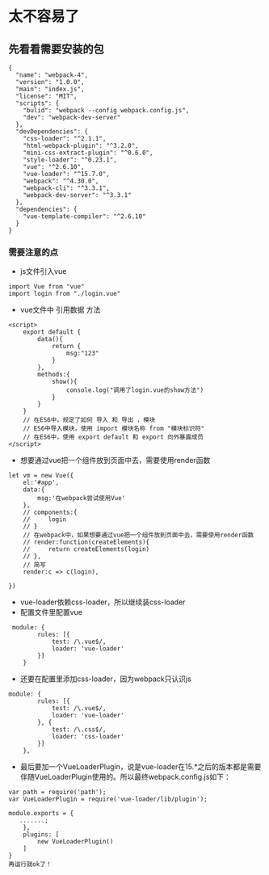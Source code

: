 # 太不容易了
## 先看看需要安装的包
```
{
  "name": "webpack-4",
  "version": "1.0.0",
  "main": "index.js",
  "license": "MIT",
  "scripts": {
    "bulid": "webpack --config webpack.config.js",
    "dev": "webpack-dev-server"
  },
  "devDependencies": {
    "css-loader": "^2.1.1",
    "html-webpack-plugin": "^3.2.0",
    "mini-css-extract-plugin": "^0.6.0",
    "style-loader": "^0.23.1",
    "vue": "^2.6.10",
    "vue-loader": "^15.7.0",
    "webpack": "^4.30.0",
    "webpack-cli": "^3.3.1",
    "webpack-dev-server": "^3.3.1"
  },
  "dependencies": {
    "vue-template-compiler": "^2.6.10"
  }
}
```
### 需要注意的点
* js文件引入vue
```
import Vue from "vue"
import login from "./login.vue"
```
* vue文件中 引用数据 方法
```
<script>
    export default {
        data(){
            return {
                msg:"123"
            }
        },
        methods:{
            show(){
                console.log("调用了login.vue的show方法")
            }
        }
    }
    // 在ES6中，规定了如何 导入 和 导出 ，模块
    // ES6中导入模块，使用 import 模块名称 from "模块标识符"
    // 在ES6中，使用 export default 和 export 向外暴露成员
</script>
```
* 想要通过vue把一个组件放到页面中去，需要使用render函数
```
let vm = new Vue({
    el:'#app',
    data:{
        msg:'在webpack尝试使用Vue'
    },
    // components:{
    //     login
    // }
    // 在webpack中，如果想要通过vue把一个组件放到页面中去，需要使用render函数
    // render:function(createElements){
    //     return createElements(login)
    // },
    // 简写
    render:c => c(login),

})
```
* vue-loader依赖css-loader，所以继续装css-loader
* 配置文件里配置vue
```
 module: {
        rules: [{
            test: /\.vue$/,
            loader: 'vue-loader'
        }]
    }
```
* 还要在配置里添加css-loader，因为webpack只认识js
```
module: {
        rules: [{
            test: /\.vue$/,
            loader: 'vue-loader'
        }, {
            test: /\.css$/,
            loader: 'css-loader'
        }]
    },
```
* 最后要加一个VueLoaderPlugin，说是vue-loader在15.*之后的版本都是需要伴随VueLoaderPlugin使用的。所以最终webpack.config.js如下：
```
var path = require('path');
var VueLoaderPlugin = require('vue-loader/lib/plugin');
 
module.exports = {
   .......;
    },
    plugins: [
        new VueLoaderPlugin()
    ]
}
再运行就ok了！

